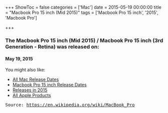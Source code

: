 +++
ShowToc = false
categories = ['Mac']
date = 2015-05-19 00:00:00
title = "Macbook Pro 15 inch (Mid 2015)"
tags = ['Macbook Pro 15 inch', '2015', 'Macbook Pro']

+++

### The Macbook Pro 15 inch (Mid 2015) / Macbook Pro 15 inch (3rd Generation - Retina) was released on: 
#### May 19, 2015


<!--more-->


    
You might also like:

- [All Mac Release Dates](https://AppleReleaseDate.com/categories/mac/)
- [Macbook Pro 15 inch Release Dates](https://AppleReleaseDate.com/tags/macbook-pro-15-inch/)
- [Releases in 2015](https://AppleReleaseDate.com/tags/2015/)
- [All Apple Products](https://AppleReleaseDate.com/categories/)



<kbd> Source: https://en.wikipedia.org/wiki/MacBook_Pro</kbd>


